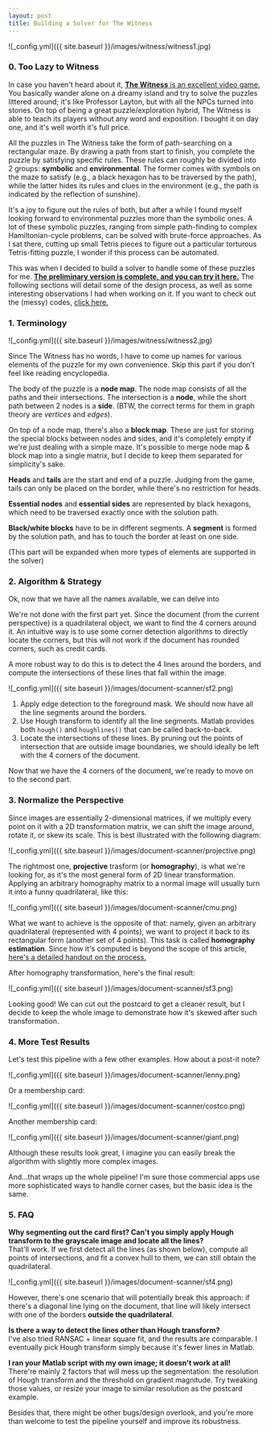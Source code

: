 ```yaml
---
layout: post
title: Building a Solver for The Witness
---
```


![_config.yml]({{ site.baseurl }}/images/witness/witness1.jpg)

### 0. Too Lazy to Witness 

In case you haven't heard about it, [**The Witness** is an excellent video game.](http://kotaku.com/the-witness-the-kotaku-review-1754919626) You basically wander alone on a dreamy island and try to solve the puzzles littered around; it's like Professor Layton, but with all the NPCs turned into stones. On top of being a great puzzle/exploration hybrid, The Witness is able to teach its players without any word and exposition. I bought it on day one, and it's well worth it's full price.

All the puzzles in The Witness take the form of path-searching on a rectangular maze. By drawing a path from start to finish, you complete the puzzle by satisfying specific rules. These rules can roughly be divided into 2 groups: **symbolic** and **environmental**. The former comes with symbols on the maze to satisfy (e.g., a black hexagon has to be traversed by the path), while the latter hides its rules and clues in the environment (e.g., the path is indicated by the reflection of sunshine).

It's a joy to figure out the rules of both, but after a while I found myself looking forward to environmental puzzles more than the symbolic ones. A lot of these symbolic puzzles, ranging from simple path-finding to complex Hamiltonian-cycle problems, can be solved with brute-force approaches. As I sat there, cutting up small Tetris pieces to figure out a particular torturous Tetris-fitting puzzle, I wonder if this process can be automated. 

This was when I decided to build a solver to handle some of these puzzles for me. [**The preliminary version is complete, and you can try it here.**](http://jasonfly07.github.io/the-witness-solver-js/) The following sections will detail some of the design process, as well as some interesting observations I had when working on it. If you want to check out the (messy) codes, [click here.](https://github.com/jasonfly07/the-witness-solver-js)

### 1. Terminology 

![_config.yml]({{ site.baseurl }}/images/witness/witness2.jpg)

Since The Witness has no words, I have to come up names for various elements of the puzzle for my own convenience. Skip this part if you don't feel like reading encyclopedia. 

The body of the puzzle is a **node map**. The node map consists of all the paths and their intersections. The intersection is a **node**, while the short path between 2 nodes is a **side**. (BTW, the correct terms for them in graph theory are *vertices* and *edges*).

On top of a node map, there's also a **block map**. These are just for storing the special blocks between nodes and sides, and it's completely empty if we're just dealing with a simple maze. It's possible to merge node map & block map into a single matrix, but I decide to keep them separated for simplicity's sake.

**Heads** and **tails** are the start and end of a puzzle. Judging from the game, tails can only be placed on the border, while there's no restriction for heads.

**Essential nodes** and **essential sides** are represented by black hexagons, which need to be traversed exactly once with the solution path.

**Black/white blocks** have to be in different segments. A **segment** is formed by the solution path, and has to touch the border at least on one side.

(This part will be expanded when more types of elements are supported in the solver)

### 2. Algorithm & Strategy

Ok, now that we have all the names available, we can delve into 

We're not done with the first part yet. Since the document (from the current perspective) is a quadrilateral object, we want to find the 4 corners around it. An intuitive way is to use some corner detection algorithms to directly locate the corners, but this will not work if the document has rounded corners, such as credit cards.  

A more robust way to do this is to detect the 4 lines around the borders, and compute the intersections of these lines that fall within the image.  

![_config.yml]({{ site.baseurl }}/images/document-scanner/sf2.png)

1. Apply edge detection to the foreground mask. We should now have all the line segments around the borders.
2. Use Hough transform to identify all the line segments. Matlab provides both `hough()` and `houghlines()` that can be called back-to-back.  
3. Locate the intersections of these lines. By pruning out the points of intersection that are outside image boundaries, we should ideally be left with the 4 corners of the document.  

Now that we have the 4 corners of the document, we're ready to move on to the second part.  

### 3. Normalize the Perspective  

Since images are essentially 2-dimensional matrices, if we multiply every point on it with a 2D transformation matrix, we can shift the image around, rotate it, or skew its scale. This is best illustrated with the following diagram:  

![_config.yml]({{ site.baseurl }}/images/document-scanner/projective.png)

The rightmost one, **projective** trasform (or **homography**), is what we're looking for, as it's the most general form of 2D linear transformation. Applying an arbitrary homography matrix to a normal image will usually turn it into a funny quadrilateral, like this:  
 
![_config.yml]({{ site.baseurl }}/images/document-scanner/cmu.png)

What we want to achieve is the opposite of that: namely, given an arbitrary quadrilateral (represented with 4 points), we want to project it back to its rectangular form (another set of 4 points). This task is called **homography estimation**. 
Since how it's computed is beyond the scope of this article, [here's a detailed handout on the process.](http://cseweb.ucsd.edu/classes/wi07/cse252a/homography_estimation/homography_estimation.pdf)  

After homography transformation, here's the final result:  

![_config.yml]({{ site.baseurl }}/images/document-scanner/sf3.png)

Looking good! We can cut out the postcard to get a cleaner result, but I decide to keep the whole image to demonstrate how it's skewed after such transformation.  

### 4. More Test Results  

Let's test this pipeline with a few other examples. How about a post-it note?   

![_config.yml]({{ site.baseurl }}/images/document-scanner/lenny.png)

Or a membership card:  

![_config.yml]({{ site.baseurl }}/images/document-scanner/costco.png)

Another membership card:  

![_config.yml]({{ site.baseurl }}/images/document-scanner/giant.png)

Although these results look great, I imagine you can easily break the algorithm with slightly more complex images.  

And...that wraps up the whole pipeline! I'm sure those commercial apps use more sophisticated ways to handle corner cases, but the basic idea is the same.  

### 5. FAQ  

**Why segmenting out the card first? Can't you simply apply Hough transform to the grayscale image and locate all the lines?**  
That'll work. If we first detect all the lines (as shown below), compute all points of intersections, and fit a convex hull to them, we can still obtain the quadrilateral.  

![_config.yml]({{ site.baseurl }}/images/document-scanner/sf4.png)

However, there's one scenario that will potentially break this approach: if there's a diagonal line lying on the document, that line will likely intersect with one of the borders **outside the quadrilateral**.    

**Is there a way to detect the lines other than Hough transform?**  
I've also tried RANSAC + linear square fit, and the results are comparable. I eventually pick Hough transform simply because it's fewer lines in Matlab.   

**I ran your Matlab script with my own image; it doesn't work at all!**  
There're mainly 2 factors that will mess up the segmentation: the resolution of Hough transform and the threshold on gradient magnitude. Try tweaking those values, or resize your image to similar resolution as the postcard example.  

Besides that, there might be other bugs/design overlook, and you're more than welcome to test the pipeline yourself and improve its robustness.  

